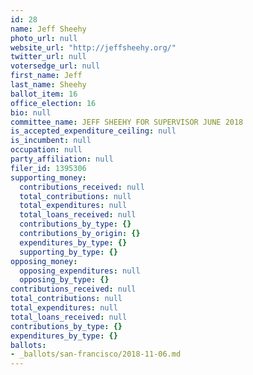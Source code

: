 ```yaml
---
id: 28
name: Jeff Sheehy
photo_url: null
website_url: "http://jeffsheehy.org/"
twitter_url: null
votersedge_url: null
first_name: Jeff
last_name: Sheehy
ballot_item: 16
office_election: 16
bio: null
committee_name: JEFF SHEEHY FOR SUPERVISOR JUNE 2018
is_accepted_expenditure_ceiling: null
is_incumbent: null
occupation: null
party_affiliation: null
filer_id: 1395306
supporting_money:
  contributions_received: null
  total_contributions: null
  total_expenditures: null
  total_loans_received: null
  contributions_by_type: {}
  contributions_by_origin: {}
  expenditures_by_type: {}
  supporting_by_type: {}
opposing_money:
  opposing_expenditures: null
  opposing_by_type: {}
contributions_received: null
total_contributions: null
total_expenditures: null
total_loans_received: null
contributions_by_type: {}
expenditures_by_type: {}
ballots:
- _ballots/san-francisco/2018-11-06.md
---
```

